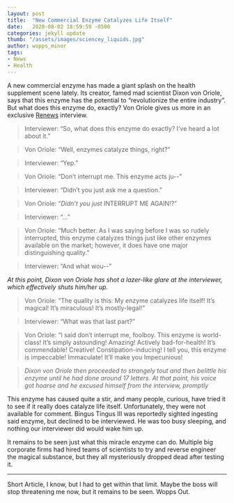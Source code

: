 ```yaml
---
layout: post
title:  "New Commercial Enzyme Catalyzes Life Itself"
date:   2020-08-02 18:59:59 -0500
categories: jekyll update
thumb: "/assets/images/sciencey_liquids.jpg"
author: wopps_minor
tags:
- News
- Health
---
```


A new commercial enzyme has made a giant splash on the health supplement scene lately. Its creator, famed mad scientist Dixon von Oriole, says that this enzyme has the potential to “revolutionize the entire industry”. But what does this enzyme do, exactly? Von Oriole gives us more in an exclusive [Renews](https://hecrenews.github.io/jekyll/update/2020/08/01/hecrenews-gets-serach-feature.html) interview. 

 > Interviewer: “So, what does this enzyme do exactly? I’ve heard a lot about it.”
 
 > Von Oriole: “Well, enzymes catalyze things, right?”
 
 > Interviewer: “Yep.”
 
 > Von Oriole: “Don’t interrupt me. This enzyme acts ju--”
 
 > Interviewer: “Didn’t you just ask me a question.”
 
 > Von Oriole: “*Didn’t you just* INTERRUPT ME AGAIN!?”
 
 > Interviewer: “...”
 
 > Von Oriole: “Much better. As I was saying before I was so rudely interrupted, this enzyme catalyzes things just like other enzymes available on the market; however, it does have one major distinguishing quality.”
 
 
> Interviewer: “And what wou--”

*At this point, Dixon von Oriole has shot a lazer-like glare at the interviewer, which effectively shuts him/her up.*

> Von Oriole: “The quality is this: My enzyme catalyzes life itself! It’s magical! It’s miraculous! It’s mostly-legal!”

> Interviewer: “What was that last part?”

> Von Oriole: “I said don’t interrupt me, foolboy. This enzyme is world-class! It’s simply astounding! Amazing! Actively bad-for-health! It’s commendable! Creative! Constipation-inducing! I tell you, this enzyme is impeccable! Immaculate! It’ll make you Impecunious!

> *Dixon von Oriole then proceeded to strangely tout and then belittle his enzyme until he had done around 17 letters. At that point, his voice got hoarse and he excused himself from the interview, promptly*

This enzyme has caused quite a stir, and many people, curious, have tried it to see if it really does catalyze life itself. Unfortunately, they were not available for comment. Bingus Tingus III was reportedly sighted ingesting said enzyme, but declined to be interviewed. He was too busy sleeping, and nothing our interviewer did would wake him up.

It remains to be seen just what this miracle enzyme can do. Multiple big corporate firms had hired teams of scientists to try and reverse engineer the magical substance, but they all mysteriously dropped dead after testing it.

---

Short Article, I know, but I had to get within that limit. Maybe the boss will stop threatening me now, but it remains to be seen. Wopps Out.



